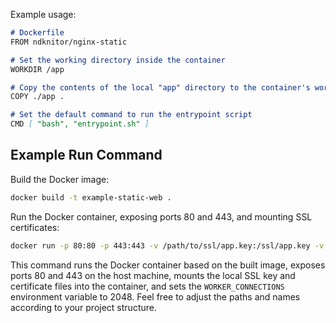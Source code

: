 Example usage:

```markdown
# Dockerfile
FROM ndknitor/nginx-static

# Set the working directory inside the container
WORKDIR /app

# Copy the contents of the local "app" directory to the container's working directory
COPY ./app .

# Set the default command to run the entrypoint script
CMD [ "bash", "entrypoint.sh" ]
```

## Example Run Command

Build the Docker image:

```bash
docker build -t example-static-web .
```

Run the Docker container, exposing ports 80 and 443, and mounting SSL certificates:

```bash
docker run -p 80:80 -p 443:443 -v /path/to/ssl/app.key:/ssl/app.key -v /path/to/ssl/app.crt:/ssl/app.crt -e WORKER_CONNECTIONS=2048 example-static-web
```

This command runs the Docker container based on the built image, exposes ports 80 and 443 on the host machine, mounts the local SSL key and certificate files into the container, and sets the `WORKER_CONNECTIONS` environment variable to 2048.
Feel free to adjust the paths and names according to your project structure.